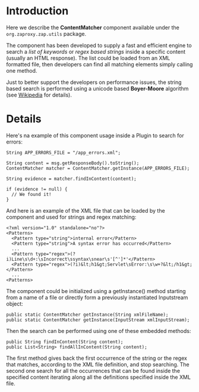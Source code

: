 # Introduction

Here we describe the **ContentMatcher** component available under the `org.zaproxy.zap.utils` package.

The component has been developed to supply a fast and efficient engine to search a _list of keywords_ or _regex based strings_ inside a specific content (usually an HTML response). The list could be loaded from an XML formatted file, then developers can find all matching elements simply calling one method.

Just to better support the developers on performance issues, the string based search is performed using a unicode based **Boyer-Moore** algorithm (see [Wikipedia](http://en.wikipedia.org/wiki/Boyer%E2%80%93Moore_string_search_algorithm) for details).

# Details

Here's na example of this component usage inside a Plugin to search for errors:

```
String APP_ERRORS_FILE = "/app_errors.xml";

String content = msg.getResponseBody().toString();
ContentMatcher matcher = ContentMatcher.getInstance(APP_ERRORS_FILE);

String evidence = matcher.findInContent(content);

if (evidence != null) {
  // We found it!
}
```

And here is an example of the XML file that can be loaded by the component and used for strings and regex matching:

```
<?xml version="1.0" standalone="no"?>
<Patterns>
  <Pattern type="string">internal error</Pattern>
  <Pattern type="string">A syntax error has occurred</Pattern>
  ...
  <Pattern type="regex">(?i)Line\s\d+:\sIncorrect\ssyntax\snear\s'[^']*'</Pattern>
  <Pattern type="regex">(?i)&lt;h1&gt;Servlet\sError:\s\w+?&lt;/h1&gt;</Pattern>
  ...
<Patterns>
```

The component could be initialized using a getInstance() method starting from a name of a file or directly form a previously instantiated Inputstream object:

```
public static ContentMatcher getInstance(String xmlFileName);
public static ContentMatcher getInstance(InputStream xmlInputStream);
```

Then the search can be performed using one of these embedded methods:

```
public String findInContent(String content);
public List<String> findAllInContent(String content);
```

The first method gives back the first occurrence of the string or the regex that matches, according to the XML file definition, and stop searching.
The second one search for all the occurrences that can be found inside the specified content iterating along all the definitions specified inside the XML file.